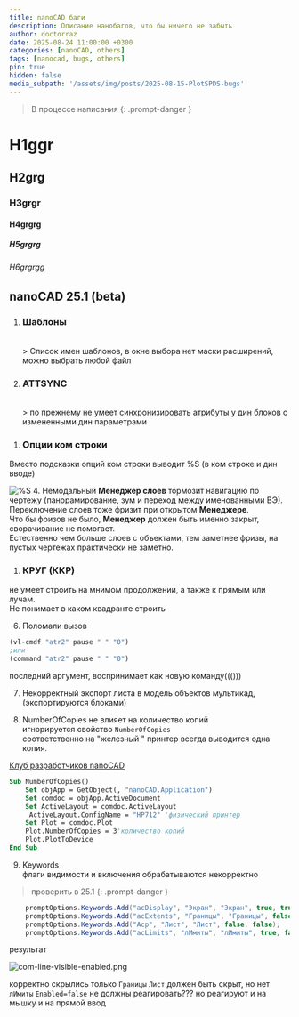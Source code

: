 ```yaml
---
title: nanoCAD баги
description: Описание нанобагов, что бы ничего не забыть
author: doctorraz
date: 2025-08-24 11:00:00 +0300
categories: [nanoCAD, others]
tags: [nanocad, bugs, others]
pin: true
hidden: false
media_subpath: '/assets/img/posts/2025-08-15-PlotSPDS-bugs'
---
```


> В процессе написания
{: .prompt-danger }

# H1ggr

## H2grg

### H3grgr

#### H4grgrg

##### H5grgrg

###### H6grgrgg


## nanoCAD 25.1 (beta)

<ol>
<li> <H3 id="template"> Шаблоны </H3> </li><br>
> Список имен шаблонов, в окне выбора нет маски расширений, можно выбрать любой файл

<li> <h3 id="ATTSYNC"> ATTSYNC</h3> </li> <br>
> по прежнему не умеет синхронизировать атрибуты у дин блоков с измененными дин параметрами

</ol>

1. ### Опции ком строки
Вместо подсказки опций ком строки выводит %S (в ком строке и дин вводе)

![%S](com-line-options.png
)
4. Немодальный **Менеджер слоев** тормозит навигацию по чертежу (панорамирование, зум и переход между именованными ВЭ).<br> 
Переключение слоев тоже фризит при открытом **Менеджере**. <br> 
Что бы фризов не было, **Менеджер** должен быть именно закрыт, сворачивание не помогает.<br>
Естественно чем больше слоев с объектами, тем заметнее фризы, на пустых чертежах практически не заметно.

1. ### КРУГ (ККР)
 не умеет строить на мнимом продолжении, а также к прямым или лучам. <br>
Не понимает в каком квадранте строить

6. Поломали вызов
```lisp
(vl-cmdf "atr2" pause " " "0")
;или
(command "atr2" pause " " "0")
```
последний аргумент, воспринимает как новую команду((()))

7. Некорректный экспорт листа в модель объектов мультикад, (экспортируются блоками)

8. NumberOfCopies не влияет на количество копий <br>
игнорируется свойство `NumberOfCopies`<br>
соответственно на "железный " принтер всегда выводится одна копия.

[Клуб разработчиков nanoCAD](https://developer.nanocad.ru/redmine/issues/854)

```vb
Sub NumberOfCopies()
    Set objApp = GetObject(, "nanoCAD.Application")
    Set comdoc = objApp.ActiveDocument
    Set ActiveLayout = comdoc.ActiveLayout
     ActiveLayout.ConfigName = "HP712" 'физический принтер
    Set Plot = comdoc.Plot
    Plot.NumberOfCopies = 3'количество копий
    Plot.PlotToDevice
End Sub
```

9. Keywords <br>
флаги видимости и включения обрабатываются некорректно

> проверить в 25.1
{: .prompt-danger }

```csharp
    promptOptions.Keywords.Add("acDisplay", "Экран", "Экран", true, true);
    promptOptions.Keywords.Add("acExtents", "Границы", "Границы", false, true);
    promptOptions.Keywords.Add("Acp", "Лист", "Лист", false, false);
    promptOptions.Keywords.Add("acLimits", "лИмиты", "лИмиты", true, false);
```
результат 

![com-line-visible-enabled.png](com-line-visible-enabled.png)

корректно скрылись только `Границы`
`Лист` должен быть скрыт, но нет
`лИмиты` `Enabled=false` не должны реагировать??? но реагируют и на мышку и на прямой ввод


